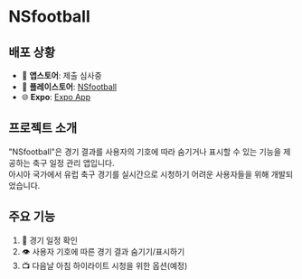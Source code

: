 # NSfootball

## 배포 상황

- :apple: **앱스토어**: 제출 심사중
- :iphone: **플레이스토어**: [NSfootball](https://play.google.com/store/apps/details?id=com.dnals528.NSfootball)
- :globe_with_meridians: **Expo**: [Expo App](https://expo.dev/@dnals528/NSfootball)

## 프로젝트 소개

"NSfootball"은 경기 결과를 사용자의 기호에 따라 숨기거나 표시할 수 있는 기능을 제공하는 축구 일정 관리 앱입니다.<br>
아시아 국가에서 유럽 축구 경기를 실시간으로 시청하기 어려운 사용자들을 위해 개발되었습니다.

## 주요 기능

1. :calendar: 경기 일정 확인
2. :eye: 사용자 기호에 따른 경기 결과 숨기기/표시하기
3. :tv: 다음날 아침 하이라이트 시청을 위한 옵션(예정)

